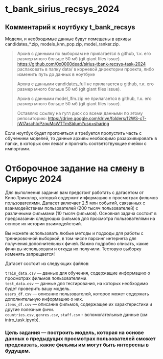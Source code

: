 # t_bank_sirius_recsys_2024

## Комментарий к ноутбуку t_bank_recsys

Модели, и необходимые данные будут помещены в архивы 
candidates_*.zip, models_knn_pop.zip, model_ranker.zip. 

>Архив с данными по выборкам не прилагается в github, т.к. его размер много больше 50 мб (git giant files issue).
> https://github.com/0x0000dead/sirius-tbank-recsys-task-2024 
> распаковать в папку data/ в корневой директории проекта, либо изменить путь до данных в ноутбуке
>
>Архив с данными candidates_full не прилагается в github, т.к. его размер много больше 50 мб (git giant files issue).
>
>Архив с данными model_lfm.zip не прилагается в github, т.к. его размер много больше 50 мб (git giant files issue).
>
> Оставляю ссылку на гугл диск со всеми данными по этому репозиторию:
> https://drive.google.com/drive/folders/12WS-cT-jWI7aschIoPzquMcWTTmSbIum?usp=sharing


Если ноутбук будет прогоняться и требуется пропустить часть с обучением моделей, то данные архивы необходимо разархивировать в папки, в которых они лежат и прогнать соответствующие ячейки с импортами.


# Отборочное задание на смену в Сириус 2024
Для выполнения задания вам предстоит работать с датасетом от Кино.Триколор, который содержит информацию о просмотрах фильмов пользователями. Датасет включает 2.5 млн событий, связанных с взаимодействием пользователей (200 тысяч пользователей) с различными фильмами (10 тысяч фильмов). Основная задача состоит в предсказании следующих фильмов для просмотра пользователями на основе их истории взаимодействий.

Вы можете использовать любые методы и подходы для работы с тренировочной выборкой, в том числе парсинг интернета для получения дополнительных фичей. Важно подробно описать, какие фичи вы использовали и откуда их получили. Тестовую выборку изменять запрещается!

Датасет состоит из следующих файлов:

`train_data.csv` — данные для обучения, содержащие информацию о просмотрах фильмов пользователями.  
`test_data.csv` — данные для тестирования, на которых необходимо будет проверить вашу модель.  
`users_df.csv` — описание пользователей, которое может содержать дополнительную информацию о них.  
`items_df.csv` — описание фильмов, содержащее их характеристики и другие полезные фичи.  
`countries.csv`, `genres.csv`, `staff.csv` - вспомогательные данные (см intro_task.ipynb).  

### Цель задания — построить модель, которая на основе данных о предыдущих просмотрах пользователей сможет предсказать, какие фильмы им могут быть интересны в будущем.
